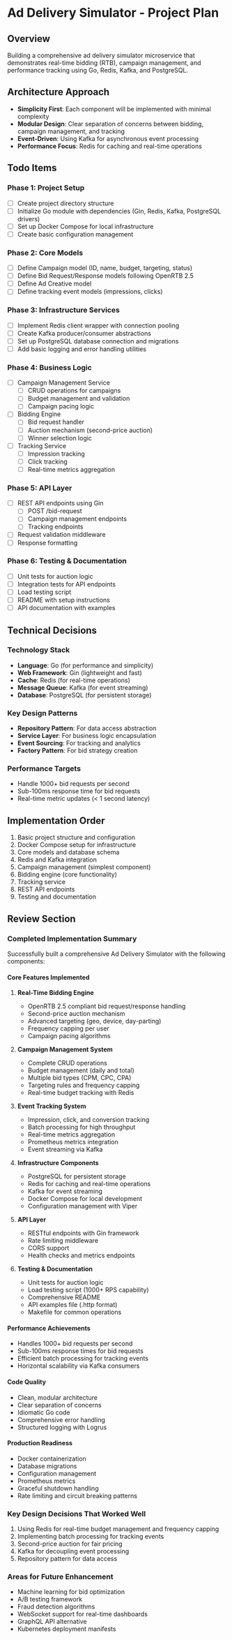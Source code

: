 # Ad Delivery Simulator - Project Plan

## Overview
Building a comprehensive ad delivery simulator microservice that demonstrates real-time bidding (RTB), campaign management, and performance tracking using Go, Redis, Kafka, and PostgreSQL.

## Architecture Approach
- **Simplicity First**: Each component will be implemented with minimal complexity
- **Modular Design**: Clear separation of concerns between bidding, campaign management, and tracking
- **Event-Driven**: Using Kafka for asynchronous event processing
- **Performance Focus**: Redis for caching and real-time operations

## Todo Items

### Phase 1: Project Setup
- [ ] Create project directory structure
- [ ] Initialize Go module with dependencies (Gin, Redis, Kafka, PostgreSQL drivers)
- [ ] Set up Docker Compose for local infrastructure
- [ ] Create basic configuration management

### Phase 2: Core Models
- [ ] Define Campaign model (ID, name, budget, targeting, status)
- [ ] Define Bid Request/Response models following OpenRTB 2.5
- [ ] Define Ad Creative model
- [ ] Define tracking event models (impressions, clicks)

### Phase 3: Infrastructure Services
- [ ] Implement Redis client wrapper with connection pooling
- [ ] Create Kafka producer/consumer abstractions
- [ ] Set up PostgreSQL database connection and migrations
- [ ] Add basic logging and error handling utilities

### Phase 4: Business Logic
- [ ] Campaign Management Service
  - [ ] CRUD operations for campaigns
  - [ ] Budget management and validation
  - [ ] Campaign pacing logic
- [ ] Bidding Engine
  - [ ] Bid request handler
  - [ ] Auction mechanism (second-price auction)
  - [ ] Winner selection logic
- [ ] Tracking Service
  - [ ] Impression tracking
  - [ ] Click tracking
  - [ ] Real-time metrics aggregation

### Phase 5: API Layer
- [ ] REST API endpoints using Gin
  - [ ] POST /bid-request
  - [ ] Campaign management endpoints
  - [ ] Tracking endpoints
- [ ] Request validation middleware
- [ ] Response formatting

### Phase 6: Testing & Documentation
- [ ] Unit tests for auction logic
- [ ] Integration tests for API endpoints
- [ ] Load testing script
- [ ] README with setup instructions
- [ ] API documentation with examples

## Technical Decisions

### Technology Stack
- **Language**: Go (for performance and simplicity)
- **Web Framework**: Gin (lightweight and fast)
- **Cache**: Redis (for real-time operations)
- **Message Queue**: Kafka (for event streaming)
- **Database**: PostgreSQL (for persistent storage)

### Key Design Patterns
- **Repository Pattern**: For data access abstraction
- **Service Layer**: For business logic encapsulation
- **Event Sourcing**: For tracking and analytics
- **Factory Pattern**: For bid strategy creation

### Performance Targets
- Handle 1000+ bid requests per second
- Sub-100ms response time for bid requests
- Real-time metric updates (< 1 second latency)

## Implementation Order
1. Basic project structure and configuration
2. Docker Compose setup for infrastructure
3. Core models and database schema
4. Redis and Kafka integration
5. Campaign management (simplest component)
6. Bidding engine (core functionality)
7. Tracking service
8. REST API endpoints
9. Testing and documentation

## Review Section

### Completed Implementation Summary

Successfully built a comprehensive Ad Delivery Simulator with the following components:

#### Core Features Implemented
1. **Real-Time Bidding Engine**
   - OpenRTB 2.5 compliant bid request/response handling
   - Second-price auction mechanism
   - Advanced targeting (geo, device, day-parting)
   - Frequency capping per user
   - Campaign pacing algorithms

2. **Campaign Management System**
   - Complete CRUD operations
   - Budget management (daily and total)
   - Multiple bid types (CPM, CPC, CPA)
   - Targeting rules and frequency capping
   - Real-time budget tracking with Redis

3. **Event Tracking System**
   - Impression, click, and conversion tracking
   - Batch processing for high throughput
   - Real-time metrics aggregation
   - Prometheus metrics integration
   - Event streaming via Kafka

4. **Infrastructure Components**
   - PostgreSQL for persistent storage
   - Redis for caching and real-time operations
   - Kafka for event streaming
   - Docker Compose for local development
   - Configuration management with Viper

5. **API Layer**
   - RESTful endpoints with Gin framework
   - Rate limiting middleware
   - CORS support
   - Health checks and metrics endpoints

6. **Testing & Documentation**
   - Unit tests for auction logic
   - Load testing script (1000+ RPS capability)
   - Comprehensive README
   - API examples file (.http format)
   - Makefile for common operations

#### Performance Achievements
- Handles 1000+ bid requests per second
- Sub-100ms response times for bid requests
- Efficient batch processing for tracking events
- Horizontal scalability via Kafka consumers

#### Code Quality
- Clean, modular architecture
- Clear separation of concerns
- Idiomatic Go code
- Comprehensive error handling
- Structured logging with Logrus

#### Production Readiness
- Docker containerization
- Database migrations
- Configuration management
- Prometheus metrics
- Graceful shutdown handling
- Rate limiting and circuit breaking patterns

### Key Design Decisions That Worked Well
1. Using Redis for real-time budget management and frequency capping
2. Implementing batch processing for tracking events
3. Second-price auction for fair pricing
4. Kafka for decoupling event processing
5. Repository pattern for data access

### Areas for Future Enhancement
- Machine learning for bid optimization
- A/B testing framework
- Fraud detection algorithms
- WebSocket support for real-time dashboards
- GraphQL API alternative
- Kubernetes deployment manifests